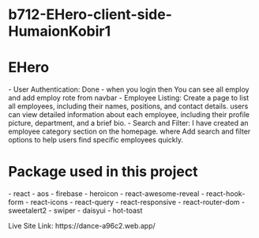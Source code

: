 # b712-EHero-client-side-HumaionKobir1

<h1>EHero </h1>
-   User Authentication: Done
-   when you login then You can see all employ and add employ rote from navbar
-   Employee Listing: Create a page to list all employees, including their names, positions, and contact details. users can view detailed information about each employee, including their profile picture, department, and a brief bio.
-  Search and Filter: I have created an employee category section on the homepage. where  Add search and filter options to help users find specific employees quickly.

<h1>Package used in this project</h1>
-   react
-   aos
-   firebase
-   heroicon
-   react-awesome-reveal
-   react-hook-form
-   react-icons
-   react-query
-   react-responsive
-   react-router-dom
-   sweetalert2
-   swiper
-   daisyui
-   hot-toast

<p>Live Site Link: https://dance-a96c2.web.app/</p>